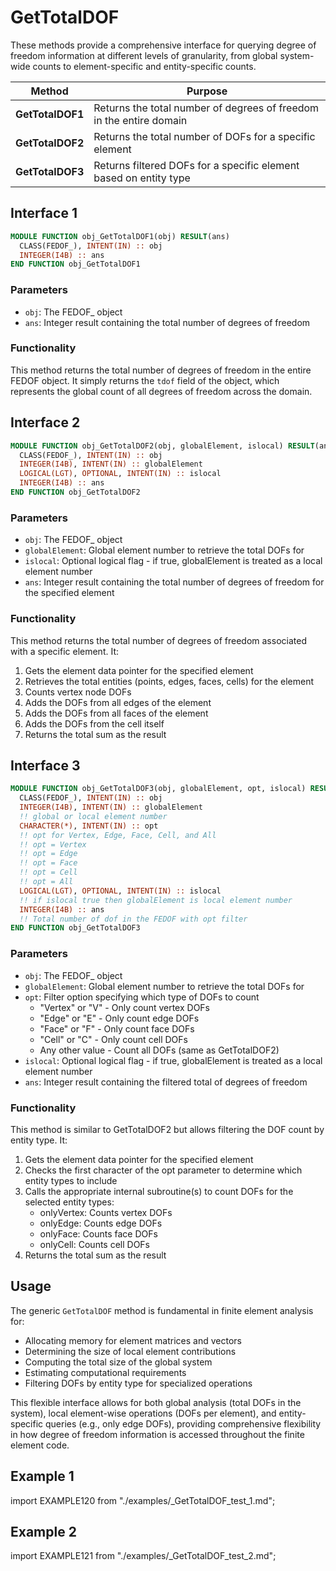 # GetTotalDOF

These methods provide a comprehensive interface for querying degree of freedom information at different levels of granularity, from global system-wide counts to element-specific and entity-specific counts.

| Method           | Purpose                                                             |
| ---------------- | ------------------------------------------------------------------- |
| **GetTotalDOF1** | Returns the total number of degrees of freedom in the entire domain |
| **GetTotalDOF2** | Returns the total number of DOFs for a specific element             |
| **GetTotalDOF3** | Returns filtered DOFs for a specific element based on entity type   |

## Interface 1

```fortran
MODULE FUNCTION obj_GetTotalDOF1(obj) RESULT(ans)
  CLASS(FEDOF_), INTENT(IN) :: obj
  INTEGER(I4B) :: ans
END FUNCTION obj_GetTotalDOF1
```

### Parameters

- `obj`: The FEDOF_ object
- `ans`: Integer result containing the total number of degrees of freedom

### Functionality

This method returns the total number of degrees of freedom in the entire FEDOF object. It simply returns the `tdof` field of the object, which represents the global count of all degrees of freedom across the domain.

## Interface 2

```fortran
MODULE FUNCTION obj_GetTotalDOF2(obj, globalElement, islocal) RESULT(ans)
  CLASS(FEDOF_), INTENT(IN) :: obj
  INTEGER(I4B), INTENT(IN) :: globalElement
  LOGICAL(LGT), OPTIONAL, INTENT(IN) :: islocal
  INTEGER(I4B) :: ans
END FUNCTION obj_GetTotalDOF2
```

### Parameters

- `obj`: The FEDOF_ object
- `globalElement`: Global element number to retrieve the total DOFs for
- `islocal`: Optional logical flag - if true, globalElement is treated as a local element number
- `ans`: Integer result containing the total number of degrees of freedom for the specified element

### Functionality

This method returns the total number of degrees of freedom associated with a specific element. It:

1. Gets the element data pointer for the specified element
2. Retrieves the total entities (points, edges, faces, cells) for the element
3. Counts vertex node DOFs
4. Adds the DOFs from all edges of the element
5. Adds the DOFs from all faces of the element
6. Adds the DOFs from the cell itself
7. Returns the total sum as the result

## Interface 3

```fortran
MODULE FUNCTION obj_GetTotalDOF3(obj, globalElement, opt, islocal) RESULT(ans)
  CLASS(FEDOF_), INTENT(IN) :: obj
  INTEGER(I4B), INTENT(IN) :: globalElement
  !! global or local element number
  CHARACTER(*), INTENT(IN) :: opt
  !! opt for Vertex, Edge, Face, Cell, and All
  !! opt = Vertex
  !! opt = Edge
  !! opt = Face
  !! opt = Cell
  !! opt = All
  LOGICAL(LGT), OPTIONAL, INTENT(IN) :: islocal
  !! if islocal true then globalElement is local element number
  INTEGER(I4B) :: ans
  !! Total number of dof in the FEDOF with opt filter
END FUNCTION obj_GetTotalDOF3
```

### Parameters

- `obj`: The FEDOF_ object
- `globalElement`: Global element number to retrieve the total DOFs for
- `opt`: Filter option specifying which type of DOFs to count
  - "Vertex" or "V" - Only count vertex DOFs
  - "Edge" or "E" - Only count edge DOFs
  - "Face" or "F" - Only count face DOFs
  - "Cell" or "C" - Only count cell DOFs
  - Any other value - Count all DOFs (same as GetTotalDOF2)
- `islocal`: Optional logical flag - if true, globalElement is treated as a local element number
- `ans`: Integer result containing the filtered total of degrees of freedom

### Functionality

This method is similar to GetTotalDOF2 but allows filtering the DOF count by entity type. It:

1. Gets the element data pointer for the specified element
2. Checks the first character of the opt parameter to determine which entity types to include
3. Calls the appropriate internal subroutine(s) to count DOFs for the selected entity types:
   - onlyVertex: Counts vertex DOFs
   - onlyEdge: Counts edge DOFs
   - onlyFace: Counts face DOFs
   - onlyCell: Counts cell DOFs
4. Returns the total sum as the result

## Usage

The generic `GetTotalDOF` method is fundamental in finite element analysis for:

- Allocating memory for element matrices and vectors
- Determining the size of local element contributions
- Computing the total size of the global system
- Estimating computational requirements
- Filtering DOFs by entity type for specialized operations

This flexible interface allows for both global analysis (total DOFs in the system), local element-wise operations (DOFs per element), and entity-specific queries (e.g., only edge DOFs), providing comprehensive flexibility in how degree of freedom information is accessed throughout the finite element code.

## Example 1

import EXAMPLE120 from "./examples/_GetTotalDOF_test_1.md";

<EXAMPLE120 />

## Example 2

import EXAMPLE121 from "./examples/_GetTotalDOF_test_2.md";

<EXAMPLE121 />
